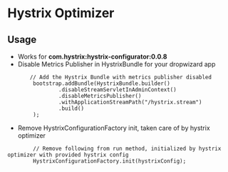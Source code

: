# Hystrix Optimizer

## Usage

* Works for **com.hystrix:hystrix-configurator:0.0.8**
* Disable Metrics Publisher in HystrixBundle for your dropwizard app

```aidl
       // Add the Hystrix Bundle with metrics publisher disabled
        bootstrap.addBundle(HystrixBundle.builder()
                .disableStreamServletInAdminContext()
                .disableMetricsPublisher()
                .withApplicationStreamPath("/hystrix.stream")
                .build()
        );
```

* Remove HystrixConfigurationFactory init, taken care of by hystrix optimizer
```aidl
        // Remove following from run method, initialized by hystrix optimizer with provided hystrix config
        HystrixConfigurationFactory.init(hystrixConfig);

```